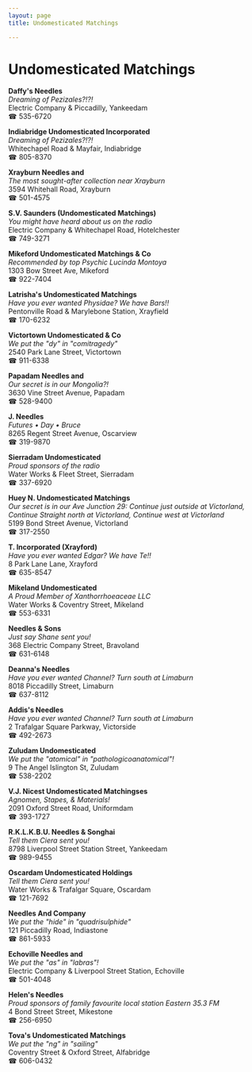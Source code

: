 ```yaml
---
layout: page 
title: Undomesticated Matchings

---
```



# Undomesticated Matchings


 **Daffy's Needles**  
_Dreaming of Pezizales?!?!_  
Electric Company & Piccadilly, Yankeedam  
☎ 535-6720

**Indiabridge Undomesticated Incorporated**  
_Dreaming of Pezizales?!?!_  
Whitechapel Road & Mayfair, Indiabridge  
☎ 805-8370

**Xrayburn Needles and**  
_The most sought-after collection near Xrayburn_  
3594 Whitehall Road, Xrayburn  
☎ 501-4575

**S.V. Saunders (Undomesticated Matchings)**  
_You might have heard about us on the radio_  
Electric Company & Whitechapel Road, Hotelchester  
☎ 749-3271

**Mikeford Undomesticated Matchings & Co**  
_Recommended by top Psychic Lucinda Montoya_  
1303 Bow Street Ave, Mikeford  
☎ 922-7404

**Latrisha's Undomesticated Matchings**  
_Have you ever wanted Physidae? We have Bars!!_  
Pentonville Road & Marylebone Station, Xrayfield  
☎ 170-6232

**Victortown Undomesticated & Co**  
_We put the "dy" in "comitragedy"_  
2540 Park Lane Street, Victortown  
☎ 911-6338

**Papadam Needles and**  
_Our secret is in our Mongolia?!_  
3630 Vine Street Avenue, Papadam  
☎ 528-9400

**J. Needles**  
_Futures • Day • Bruce_  
8265 Regent Street Avenue, Oscarview  
☎ 319-9870

**Sierradam Undomesticated**  
_Proud sponsors of the radio_  
Water Works & Fleet Street, Sierradam  
☎ 337-6920

**Huey N. Undomesticated Matchings**  
_Our secret is in our Ave 
Junction 29: Continue just outside at Victorland, Continue Straight north at Victorland, Continue west at Victorland_  
5199 Bond Street Avenue, Victorland  
☎ 317-2550

**T. Incorporated (Xrayford)**  
_Have you ever wanted Edgar? We have Te!!_  
8 Park Lane Lane, Xrayford  
☎ 635-8547

**Mikeland Undomesticated**  
_A Proud Member of Xanthorrhoeaceae LLC_  
Water Works & Coventry Street, Mikeland  
☎ 553-6331

**Needles & Sons**  
_Just say Shane sent you!_  
368 Electric Company Street, Bravoland  
☎ 631-6148

**Deanna's Needles**  
_Have you ever wanted Channel? 
Turn south at Limaburn_  
8018 Piccadilly Street, Limaburn  
☎ 637-8112

**Addis's Needles**  
_Have you ever wanted Channel? 
Turn south at Limaburn_  
2 Trafalgar Square Parkway, Victorside  
☎ 492-2673

**Zuludam Undomesticated**  
_We put the "atomical" in "pathologicoanatomical"!_  
9 The Angel Islington St, Zuludam  
☎ 538-2202

**V.J. Nicest Undomesticated Matchingses**  
_Agnomen, Stapes, & Materials!_  
2091 Oxford Street Road, Uniformdam  
☎ 393-1727

**R.K.L.K.B.U. Needles & Songhai**  
_Tell them Ciera sent you!_  
8798 Liverpool Street Station Street, Yankeedam  
☎ 989-9455

**Oscardam Undomesticated Holdings**  
_Tell them Ciera sent you!_  
Water Works & Trafalgar Square, Oscardam  
☎ 121-7692

**Needles And Company**  
_We put the "hide" in "quadrisulphide"_  
121 Piccadilly Road, Indiastone  
☎ 861-5933

**Echoville Needles and**  
_We put the "as" in "labras"!_  
Electric Company & Liverpool Street Station, Echoville  
☎ 501-4048

**Helen's Needles**  
_Proud sponsors of family favourite local station Eastern 35.3 FM_  
4 Bond Street Street, Mikestone  
☎ 256-6950

**Tova's Undomesticated Matchings**  
_We put the "ng" in "sailing"_  
Coventry Street & Oxford Street, Alfabridge  
☎ 606-0432

